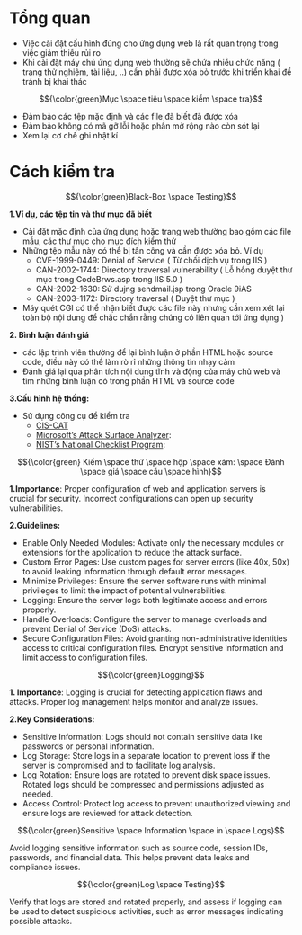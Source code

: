 # Tổng quan #

- Việc cài đặt cấu hình đúng cho ứng dụng web là rất quan trọng trong việc giảm thiểu rủi ro 
- Khi cài đặt máy chủ ứng dụng web thường sẽ chứa nhiều chức năng ( trang thử nghiệm, tài liệu, ..) cần phải được xóa bỏ trước khi triển khai để tránh bị khai thác

$${\color{green}Mục \space tiêu \space kiểm \space tra}$$	

- Đảm bảo các tệp mặc định và các file đã biết đã được xóa
- Đảm bảo không có mã gỡ lỗi hoặc phần mở rộng nào còn sót lại
- Xem lại cơ chế ghi nhật kí

# Cách kiểm tra #

$${\color{green}Black-Box \space Testing}$$	

**1.Ví dụ, các tệp tin và thư mục đã biết**

- Cài đặt mặc định của ứng dụng hoặc trang web thường bao gồm các file mẫu, các thư mục cho mục đích kiểm thử
- Những tệp mẫu này có thể bị tấn công và cần được xóa bỏ. Ví dụ
  - CVE-1999-0449: Denial of Service ( Từ chối dịch vụ trong IIS )
  - CAN-2002-1744: Directory traversal vulnerability ( Lỗ hổng duyệt thư mục trong CodeBrws.asp trong IIS 5.0 )
  - CAN-2002-1630: Sử dujng sendmail.jsp trong Oracle 9iAS
  - CAN-2003-1172: Directory traversal ( Duyệt thư mục )
- Máy quét CGI có thể nhận biết được các file này nhưng cần xem xét lại toàn bộ nội dung để chắc chắn rằng chúng có liên quan tới ứng dụng )

**2. Bình luận đánh giá**

- các lập trình viên thường để lại bình luận ở phần HTML hoặc source code, điều này có thể làm rò rỉ những thông tin nhạy cảm
- Đánh giá lại qua phân tích nội dung tĩnh và động của máy chủ web và tìm những bình luận có trong phần HTML và source code

**3.Cấu hình hệ thống:**

- Sử dụng công cụ để kiểm tra
  - [CIS-CAT](https://learn.cisecurity.org/cis-cat-lite) 
  - [Microsoft’s Attack Surface Analyzer](https://github.com/microsoft/AttackSurfaceAnalyzer): 
  - [NIST’s National Checklist Program](https://ncp.nist.gov/repository): 

$${\color{green} Kiểm \space thử \space hộp \space xám: \space Đánh \space giá \space cấu \space hình}$$	

**1.Importance**: Proper configuration of web and application servers is crucial for security. Incorrect configurations can open up security vulnerabilities.

**2.Guidelines:**

- Enable Only Needed Modules: Activate only the necessary modules or extensions for the application to reduce the attack surface.
- Custom Error Pages: Use custom pages for server errors (like 40x, 50x) to avoid leaking information through default error messages.
- Minimize Privileges: Ensure the server software runs with minimal privileges to limit the impact of potential vulnerabilities.
- Logging: Ensure the server logs both legitimate access and errors properly.
- Handle Overloads: Configure the server to manage overloads and prevent Denial of Service (DoS) attacks.
- Secure Configuration Files: Avoid granting non-administrative identities access to critical configuration files. Encrypt sensitive information and limit access to configuration files.

$${\color{green}Logging}$$

**1. Importance**: Logging is crucial for detecting application flaws and attacks. Proper log management helps monitor and analyze issues.

**2.Key Considerations:**

- Sensitive Information: Logs should not contain sensitive data like passwords or personal information.
- Log Storage: Store logs in a separate location to prevent loss if the server is compromised and to facilitate log analysis.
- Log Rotation: Ensure logs are rotated to prevent disk space issues. Rotated logs should be compressed and permissions adjusted as needed.
- Access Control: Protect log access to prevent unauthorized viewing and ensure logs are reviewed for attack detection.

$${\color{green}Sensitive \space Information \space in \space Logs}$$

Avoid logging sensitive information such as source code, session IDs, passwords, and financial data. This helps prevent data leaks and compliance issues.

$${\color{green}Log \space Testing}$$

Verify that logs are stored and rotated properly, and assess if logging can be used to detect suspicious activities, such as error messages indicating possible attacks.

